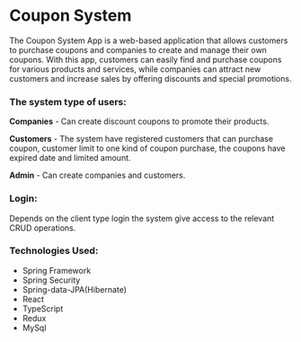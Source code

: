 # Coupon System

The Coupon System App is a web-based application that allows customers to purchase coupons and companies to create and manage their own coupons. With this app, customers can easily find and purchase coupons for various products and services, while companies can attract new customers and increase sales by offering discounts and special promotions.

### The system type of users:

**Companies** - Can create discount coupons to promote their products.

**Customers** - The system have registered customers that can purchase coupon,
customer limit to one kind of coupon purchase, the coupons have expired date and limited amount.

**Admin** - Can create companies and customers.

### Login:

Depends on the client type login the system give access to the relevant CRUD
operations.

### Technologies Used:
- Spring Framework
- Spring Security
- Spring-data-JPA(Hibernate)
- React
- TypeScript
- Redux
- MySql
